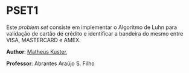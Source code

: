 # PSET1
Este *problem set* consiste em implementar o Algoritmo de Luhn para validação de cartão de crédito e identificar a bandeira do mesmo entre VISA, MASTERCARD e AMEX.

**Author**: [Matheus Kuster](https://github.com/matheuskuster),

**Professor**: Abrantes Araújo S. Filho
